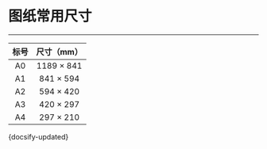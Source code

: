# 图纸常用尺寸

---

| 标号 | 尺寸（mm） |
| :--: | :--------: |
|  A0  | 1189 × 841 |
|  A1  | 841 × 594  |
|  A2  | 594 × 420  |
|  A3  | 420 × 297  |
|  A4  | 297 × 210  |



{docsify-updated}

